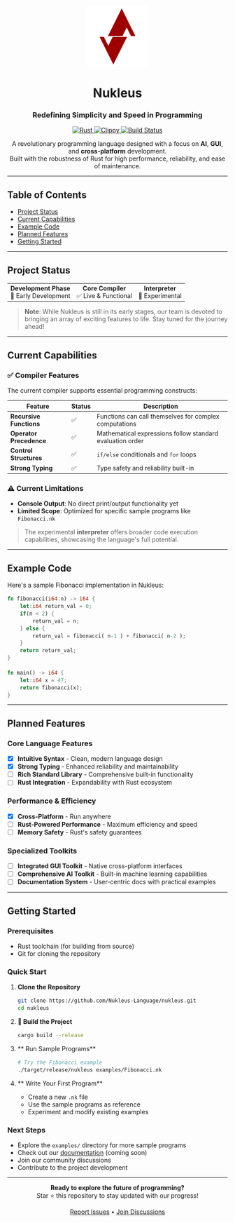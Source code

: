 <div align="center">
  <img src="./assets/logo.png" alt="Nukleus Logo" width="140" height="140"></img>
  
  # Nukleus
  ### Redefining Simplicity and Speed in Programming
  
  <p align="center">
    <a href="https://github.com/Nukleus-Language/nukleus/actions/workflows/rust.yml">
      <img src="https://github.com/Nukleus-Language/nukleus/actions/workflows/rust.yml/badge.svg" alt="Rust">
    </a>
    <a href="https://github.com/Nukleus-Language/nukleus/actions/workflows/rust-clippy.yml">
      <img src="https://github.com/Nukleus-Language/nukleus/actions/workflows/rust-clippy.yml/badge.svg" alt="Clippy">
    </a>
    <a href="https://drone.nornity.com/Nukleus-Language/nukleus">
      <img src="https://drone.nornity.com/api/badges/Nukleus-Language/nukleus/status.svg" alt="Build Status">
    </a>
  </p>
  
  <p align="center">
    A revolutionary programming language designed with a focus on <strong>AI</strong>, <strong>GUI</strong>, and <strong>cross-platform</strong> development.
    <br>
    Built with the robustness of Rust for high performance, reliability, and ease of maintenance.
  </p>
</div>

---

## Table of Contents

- [Project Status](#project-status)
- [Current Capabilities](#current-capabilities)
- [Example Code](#example-code)
- [Planned Features](#planned-features)
- [Getting Started](#getting-started)

---

## Project Status

<table align="center">
  <tr>
    <td align="center">
      <strong>Development Phase</strong><br>
      🚧 Early Development
    </td>
    <td align="center">
      <strong>Core Compiler</strong><br>
      ✅ Live & Functional
    </td>
    <td align="center">
      <strong>Interpreter</strong><br>
      🧪 Experimental
    </td>
  </tr>
</table>

> **Note**: While Nukleus is still in its early stages, our team is devoted to bringing an array of exciting features to life. Stay tuned for the journey ahead!

---

## Current Capabilities

### ✅ Compiler Features

The current compiler supports essential programming constructs:

| Feature | Status | Description |
|---------|--------|-------------|
| **Recursive Functions** | ✅ | Functions can call themselves for complex computations |
| **Operator Precedence** | ✅ | Mathematical expressions follow standard evaluation order |
| **Control Structures** | ✅ | `if/else` conditionals and `for` loops |
| **Strong Typing** | ✅ | Type safety and reliability built-in |

### ⚠️ Current Limitations

- **Console Output**: No direct print/output functionality yet
- **Limited Scope**: Optimized for specific sample programs like `Fibonacci.nk`

> The experimental **interpreter** offers broader code execution capabilities, showcasing the language's full potential.

---

## Example Code

Here's a sample Fibonacci implementation in Nukleus:

```rust
fn fibonacci(i64:n) -> i64 {
    let:i64 return_val = 0;
    if(n < 2) {
        return_val = n;
    } else {
        return_val = fibonacci( n-1 ) + fibonacci( n-2 );
    }
    return return_val;
}

fn main() -> i64 {
    let:i64 x = 47;
    return fibonacci(x);
}
```

---

## Planned Features

### Core Language Features
- [x] **Intuitive Syntax** - Clean, modern language design
- [x] **Strong Typing** - Enhanced reliability and maintainability
- [ ] **Rich Standard Library** - Comprehensive built-in functionality
- [ ] **Rust Integration** - Expandability with Rust ecosystem

### Performance & Efficiency
- [x] **Cross-Platform** - Run anywhere
- [ ] **Rust-Powered Performance** - Maximum efficiency and speed
- [ ] **Memory Safety** - Rust's safety guarantees

### Specialized Toolkits
- [ ] **Integrated GUI Toolkit** - Native cross-platform interfaces
- [ ] **Comprehensive AI Toolkit** - Built-in machine learning capabilities
- [ ] **Documentation System** - User-centric docs with practical examples

---

## Getting Started

### Prerequisites
- Rust toolchain (for building from source)
- Git for cloning the repository

### Quick Start

1. **Clone the Repository**
   ```bash
   git clone https://github.com/Nukleus-Language/nukleus.git
   cd nukleus
   ```

2. **🔨 Build the Project**
   ```bash
   cargo build --release
   ```

3. ** Run Sample Programs**
   ```bash
   # Try the Fibonacci example
   ./target/release/nukleus examples/Fibonacci.nk
   ```

4. ** Write Your First Program**
   - Create a new `.nk` file
   - Use the sample programs as reference
   - Experiment and modify existing examples

### Next Steps
- Explore the `examples/` directory for more sample programs
- Check out our [documentation](#) (coming soon)
- Join our community discussions
- Contribute to the project development

---

<div align="center">
  <p>
    <strong>Ready to explore the future of programming?</strong><br>
    Star ⭐ this repository to stay updated with our progress!
  </p>
  
  <p>
    <a href="https://github.com/Nukleus-Language/nukleus/issues">Report Issues</a> •
    <a href="https://github.com/Nukleus-Language/nukleus/discussions">Join Discussions</a>
  </p>
</div>
